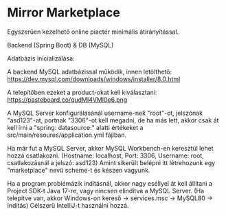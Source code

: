 # Mirror Marketplace

Egyszerűen kezelhető online piactér minimális átirányítással.

Backend (Spring Boot) & DB (MySQL)

Adatbázis inicializálása:

A backend MySQL adatbázissal működik, innen letölthető:
https://dev.mysql.com/downloads/windows/installer/8.0.html

A telepítőben ezeket a product-okat kell kiválasztani:
https://pasteboard.co/qudMI4VMl0e6.png

A MySQL Server konfigurálásánál username-nek "root"-ot, jelszónak "asd123"-at, portnak "3306"-ot kell megadni,
de ha más lett, akkor csak át kell írni a "spring: datasource:" alatti értékeket a
src/main/resoures/application.yml fájlban.

Ha már fut a MySQL Server, akkor MySQL Workbench-en keresztül lehet hozzá csatlakozni.
(Hostname: localhost, Port: 3306, Username: root, csatlakozásnál a jelszó: asd123)
Amint sikerült belépni itt létrehozunk egy "marketplace" nevű scheme-t és készen vagyunk.

Ha a program problémázik indításnál, akkor nagy eséllyel át kell állítani a Project SDK-t Java 17-re,
vagy nincsen elindítva a MySQL Server.
(Ha telepítve van, akkor Windows-on kereső -> services.msc -> MySQL80 -> Indítás)
Célszerű IntelliJ-t használni hozzá.

